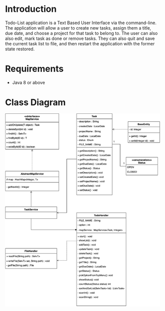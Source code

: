 # Introduction
Todo-List application is a Text Based User Interface via the command-line. The application will allow a user to create 
new tasks, assign them a title, due date, and choose a project for that task to belong to. The user can also also edit,
mark task as done or remove tasks. They can also quit and save the current task list to file, and then restart the 
application with the former state restored.

# Requirements
* Java 8 or above

# Class Diagram
![Image](images/class-diagram.png)
